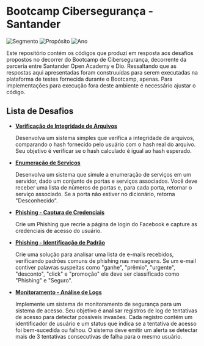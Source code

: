 
# Bootcamp Cibersegurança - Santander

![Segmento](https://img.shields.io/badge/Segmento_:-Segurança_da_Informação-blue?style=flat-square) 
![Propósito](https://img.shields.io/badge/Propósito_:-Formação-darkorange?style=flat-square) 
![Ano](https://img.shields.io/badge/Ano_:-2024-darkred?style=flat-square)

Este repositório contém os códigos que produzi em resposta aos desafios propostos no decorrer do Bootcamp de Cibersegurança, decorrente da parceria entre Santander Open Academy e Dio. Ressaltando que as respostas aqui apresentadas foram construuídas para serem executadas na plataforma de testes fornecida durante o  Bootcamp, apenas. Para implementações para execução fora deste ambiente é necessário ajustar o código.

## Lista de Desafios

* [**Verificação de Integridade de Arquivos**](https://github.com/euandros/bootcamp_santander_ciberseguranca/blob/main/verifica_integridade/resposta.md)

  Desenvolva um sistema simples que verifica a integridade de arquivos, comparando o hash fornecido pelo usuário com o hash real do arquivo. Seu objetivo é verificar se o hash calculado é igual ao hash esperado.
   
* [**Enumeração de Serviços**](https://github.com/euandros/bootcamp_santander_ciberseguranca/blob/main/enumera_servicos/resposta.md)

  Desenvolva um sistema que simule a enumeração de serviços em um servidor, dado um conjunto de portas e serviços associados. Você deve receber uma lista de números de portas e, para cada porta, retornar o serviço associado. Se a porta não estiver no dicionário, retorna "Desconhecido".

* [**Phishing - Captura de Credenciais**](https://github.com/euandros/bootcamp_santander_ciberseguranca/blob/main/phishing_captura_credenciais/resposta.md)

  Crie um Phishing que recrie a página de login do Facebook e capture as credenciais de acesso do usuário.

* [**Phishing - Identificação de Padrão**](https://github.com/euandros/bootcamp_santander_ciberseguranca/blob/main/identifica_phishing/resposta.md)

  Crie uma solução para analisar uma lista de e-mails recebidos, verificando padrões comuns de phishing nas mensagens. Se um e-mail contiver palavras suspeitas como "ganhe", "prêmio", "urgente", "desconto", "click" e "promoção" ele deve ser classificado como "Phishing" e "Seguro".

* [**Monitoramento - Análise de Logs**](https://github.com/euandros/bootcamp_santander_ciberseguranca/blob/main/monitoramento_logs/resposta.md)

  Implemente um sistema de monitoramento de segurança para um sistema de acesso. Seu objetivo é analisar registros de log de tentativas de acesso para detectar possíveis invasões. Cada registro contém um identificador de usuário e um status que indica se a tentativa de acesso foi bem-sucedida ou falhou. O sistema deve emitir um alerta se detectar mais de 3 tentativas consecutivas de falha para o mesmo usuário.
  
